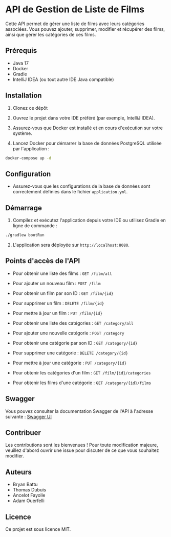 # API de Gestion de Liste de Films

Cette API permet de gérer une liste de films avec leurs catégories associées. Vous pouvez ajouter, supprimer, modifier et récupérer des films, ainsi que gérer les catégories de ces films.

## Prérequis

- Java 17
- Docker
- Gradle
- IntelliJ IDEA (ou tout autre IDE Java compatible)

## Installation

1. Clonez ce dépôt
2. Ouvrez le projet dans votre IDE préféré (par exemple, IntelliJ IDEA).

3. Assurez-vous que Docker est installé et en cours d'exécution sur votre système.

4. Lancez Docker pour démarrer la base de données PostgreSQL utilisée par l'application :

```bash
docker-compose up -d
```

## Configuration

- Assurez-vous que les configurations de la base de données sont correctement définies dans le fichier `application.yml`.

## Démarrage

1. Compilez et exécutez l'application depuis votre IDE ou utilisez Gradle en ligne de commande :

```bash
./gradlew bootRun
```

2. L'application sera déployée sur `http://localhost:8080`.

## Points d'accès de l'API

- Pour obtenir une liste des films : `GET /film/all`
- Pour ajouter un nouveau film : `POST /film`
- Pour obtenir un film par son ID : `GET /film/{id}`
- Pour supprimer un film : `DELETE /film/{id}`
- Pour mettre à jour un film : `PUT /film/{id}`

- Pour obtenir une liste des catégories : `GET /category/all`
- Pour ajouter une nouvelle catégorie : `POST /category`
- Pour obtenir une catégorie par son ID : `GET /category/{id}`
- Pour supprimer une catégorie : `DELETE /category/{id}`
- Pour mettre à jour une catégorie : `PUT /category/{id}`

- Pour obtenir les catégories d'un film : `GET /film/{id}/categories`
- Pour obtenir les films d'une catégorie : `GET /category/{id}/films`

## Swagger

Vous pouvez consulter la documentation Swagger de l'API à l'adresse suivante : [Swagger UI](http://localhost:8080/api/v1.0/swagger-ui/index.html)

## Contribuer

Les contributions sont les bienvenues ! Pour toute modification majeure, veuillez d'abord ouvrir une issue pour discuter de ce que vous souhaitez modifier.

## Auteurs

- Bryan Battu
- Thomas Dubuis
- Ancelot Fayolle
- Adam Ouerfelli

## Licence

Ce projet est sous licence MIT.
